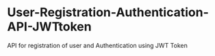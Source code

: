 # User-Registration-Authentication-API-JWTtoken
 API for registration of user and Authentication using JWT Token

